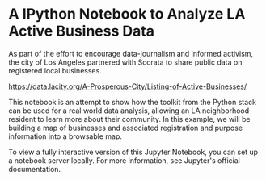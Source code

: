 # A IPython Notebook to Analyze LA Active Business Data

As part of the effort to encourage data-journalism and informed activism, the city of Los Angeles partnered with Socrata to share public data on registered local businesses.

https://data.lacity.org/A-Prosperous-City/Listing-of-Active-Businesses/

This notebook is an attempt to show how the toolkit from the Python stack can be used for a real world data analysis, allowing an LA neighborhood resident to learn more about their community. In this example, we will be building a map of businesses and associated registration and purpose information into a browsable map.

To view a fully interactive version of this Jupyter Notebook, you can set up a notebook server locally. For more information, see Jupyter's official documentation.
